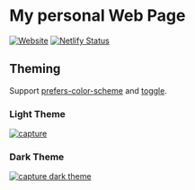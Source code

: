 # My personal Web Page

[![Website](https://img.shields.io/website?up_message=noelmace.com&url=https%3A%2F%2Fnoelmace.com)](https://noelmace.com)
[![Netlify Status](https://api.netlify.com/api/v1/badges/1c79fd5e-63f1-4790-a751-9ab1536ab793/deploy-status)](https://app.netlify.com/sites/noelmace-page/deploys)

## Theming

Support [prefers-color-scheme](https://developer.mozilla.org/docs/Web/CSS/@media/prefers-color-scheme) and [toggle](https://github.com/GoogleChromeLabs/dark-mode-toggle).

### Light Theme

[![capture](https://aprc.it/api/640x480/https://noelmace.com/)](https://noelmace.com/)

### Dark Theme

[![capture dark theme](https://aprc.it/api/640x480/https://noelmace.com/?theme=dark)](https://noelmace.com/?theme=dark)
